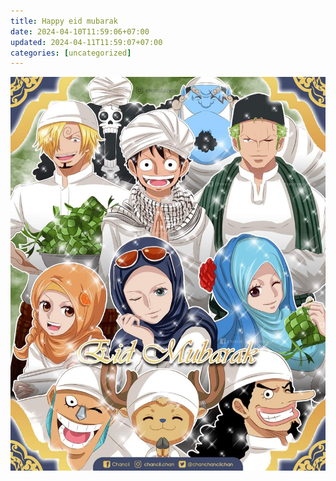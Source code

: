 ```yaml
---
title: Happy eid mubarak
date: 2024-04-10T11:59:06+07:00
updated: 2024-04-11T11:59:07+07:00
categories: [uncategorized]
---
```


![Happy eid mubarak](./happy-eid-mubarak/happy-eid-mubarak.png)